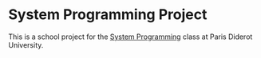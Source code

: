 # System Programming Project

This is a school project for the [System Programming][jch-ens] class at Paris
Diderot University.

[jch-ens]: http://www.pps.univ-paris-diderot.fr/~jch/enseignement/systeme/
